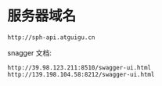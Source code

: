 # 服务器域名

    http://sph-api.atguigu.cn

snagger 文档:

    http://39.98.123.211:8510/swagger-ui.html
    http://139.198.104.58:8212/swagger-ui.html
